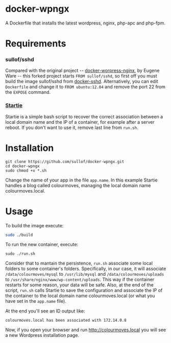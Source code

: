 docker-wpngx
============

A Dockerfile that installs the latest wordpress, nginx, php-apc and php-fpm. 

# Requirements

### sullof/sshd

Compared with the original project -- [docker-worpress-nginx](https://github.com/eugeneware/docker-wordpress-nginx), by Eugene Ware -- 
this forked project starts ```FROM sullof/sshd```, so first off you must build the image sullof/sshd from [docker-sshd](https://github.com/sullof/docker-sshd).
Alternatively, you can edit ```Dockerfile``` and change it to ```FROM ubuntu:12.04``` and remove the port 22 from the ```EXPOSE``` command. 

### [Startie](https://github.com/sullof/startie) 

Startie is a simple bash script to recover the correct association between a local domain name and the IP of a container, 
for example after a server reboot. If you don't want to use it, remove last line from ```run.sh```.

# Installation

```
git clone https://github.com/sullof/docker-wpngx.git
cd docker-wpngx
sudo chmod +x *.sh
```
Change the name of your app in the file ```app.name```. In this example Startie handles a blog called colourmoves, managing the local domain name colourmoves.local.

# Usage

To build the image execute:

```bash
sudo ./build 
```

To run the new container, execute:
```
sudo ./run.sh
```
Consider that to mantain the persistence, ```run.sh``` associate some local folders to some container's folders. Specifically, in our case, it will
associate ```/data/colourmoves/mysql``` to ```/usr/lib/mysql``` and ```/data/colourmoves/uploads``` to ```/usr/share/nginx/www/wp-content/uploads```. This way
if the container restarts for some reason, your data will be safe.
Also, at the end of the script, ```run.sh``` calls Startie to save the configuration and associate the IP of the container to the local domain name colourmoves.local 
(or what you have set in the ```app.name``` file).
 
At the end you'll see an ID output like:
```
colourmoves.local has been associated with 172.14.0.8
```
Now, if you open your browser and run http://colourmoves.local you will see a new Wordpress installation page.
